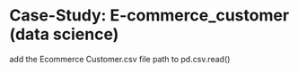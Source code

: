 # Case-Study: E-commerce_customer (data science)
add the Ecommerce Customer.csv file path to pd.csv.read()
